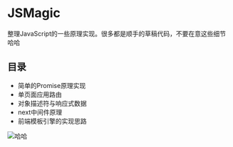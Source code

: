 JSMagic
===
整理JavaScript的一些原理实现。很多都是顺手的草稿代码，不要在意这些细节哈哈

## 目录
* 简单的Promise原理实现
* 单页面应用路由
* 对象描述符与响应式数据
* next中间件原理
* 前端模板引擎的实现思路

![哈哈](http://otdr0meos.bkt.clouddn.com/JSMagic/ah.jpg)